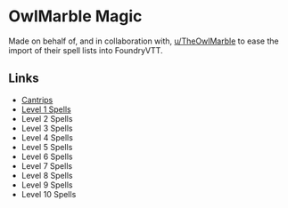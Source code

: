 # OwlMarble Magic

Made on behalf of, and in collaboration with, [u/TheOwlMarble](https://www.reddit.com/user/TheOwlMarble) to ease the import of their spell lists into FoundryVTT.

## Links

- [Cantrips](https://homebrewery.naturalcrit.com/share/1ltPxgU-C2STduTMBDt_IWu0QoDUCus5QQ5DkBbbTdDxT)
- [Level 1 Spells](https://homebrewery.naturalcrit.com/share/1HMoGqgDxjEjV0BM82CFdoTM4Mnxc_RV2ZHTwk8l-cmra)
- Level 2 Spells
- Level 3 Spells
- Level 4 Spells
- Level 5 Spells
- Level 6 Spells
- Level 7 Spells
- Level 8 Spells
- Level 9 Spells
- Level 10 Spells
